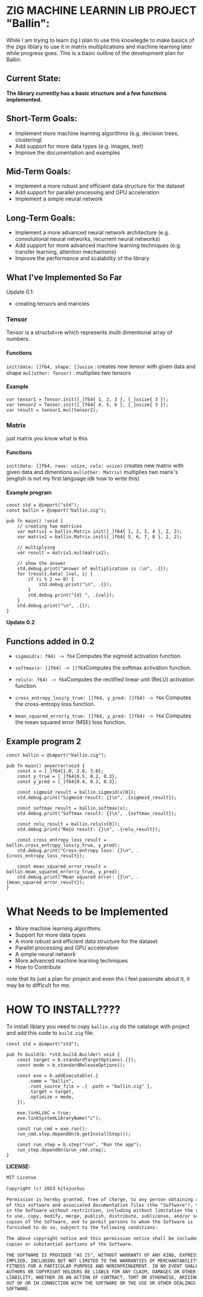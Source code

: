 # ZIG MACHINE LEARNIN LIB PROJECT "Ballin":
 While I am trying to learn zig I plan to use this knowlegde to make basics of the zigs liblary to use it in matrix multiplications and machine learning later while progress goes. 
 This is a basic outline of the development plan for Ballin:

## Current State: 
**The library currently has a basic structure and a few functions implemented.**

## Short-Term Goals:
* Implement more machine learning algorithms (e.g. decision trees, clustering)
* Add support for more data types (e.g. images, text)
* Improve the documentation and examples
## Mid-Term Goals:
* Implement a more robust and efficient data structure for the dataset
* Add support for parallel processing and GPU acceleration
* Implement a simple neural network
## Long-Term Goals:
* Implement a more advanced neural network architecture (e.g. convolutional neural networks, recurrent neural networks)
* Add support for more advanced machine learning techniques (e.g. transfer learning, attention mechanisms)
* Improve the performance and scalability of the library
## What I've Implemented So Far
Update 0.1:
* creating tensors and maricies
### Tensor
Tensor is a structut=re which represents multi dimentional array of numbers. 
#### Functions
`init(data: []f64, shape: []usize` : creates new tensor with given data and shape
`mul(other: Tensor)` : multiplies two tensors
#### Example 
```zig
var tensor1 = Tensor.init([_]f64{ 1, 2, 3 }, [_]usize{ 3 });
var tensor2 = Tensor.init([_]f64{ 4, 5, 6 }, [_]usize{ 3 });
var result = tensor1.mul(tensor2);
```
### Matrix
just matrix you know what is this 
#### Functions
`init(data: []f64, rows: usize, cols: usize)` creates new matrix with given data and dimentions
`mul(other: Matrix)` multiplies two marix's (english is not my first language idk how to write this)
#### Example program
```zig
const std = @import("std");
const ballin = @import("ballin.zig");

pub fn main() !void {
    // creating two matrices
    var matrix1 = ballin.Matrix.init([_]f64{ 1, 2, 3, 4 }, 2, 2);
    var matrix2 = ballin.Matrix.init([_]f64{ 5, 6, 7, 8 }, 2, 2);

    // multiplying
    var result = matrix1.mul(matrix2);

    // show the answer
    std.debug.print("answer of multiplication is :\n", .{});
    for (result.data) |val, i| {
        if (i % 2 == 0) {
            std.debug.print("\n", .{});
        }
        std.debug.print("{d} ", .{val});
    }
    std.debug.print("\n", .{});
}
```
**Update 0.2**
## Functions added in 0.2

* `sigmoid(x: f64) -> f64` Computes the sigmoid activation function.
* `softmax(x: []f64) -> []f64`Computes the softmax activation function.
* `relu(x: f64) -> f64`Computes the rectified linear unit (ReLU) activation function.
* `cross_entropy_loss(y_true: []f64, y_pred: []f64) -> f64` Computes the cross-entropy loss function.

* `mean_squared_error(y_true: []f64, y_pred: []f64) -> f64` Computes the mean squared error (MSE) loss function.
## Example program 2

```zig
const ballin = @import("ballin.zig");

pub fn main() anyerror!void {
    const x = [_]f64{1.0, 2.0, 3.0};
    const y_true = [_]f64{0.5, 0.2, 0.3};
    const y_pred = [_]f64{0.4, 0.3, 0.3};

    const sigmoid_result = ballin.sigmoid(x[0]);
    std.debug.print("Sigmoid result: {}\n", .{sigmoid_result});

    const softmax_result = ballin.softmax(x);
    std.debug.print("Softmax result: {}\n", .{softmax_result});

    const relu_result = ballin.relu(x[0]);
    std.debug.print("ReLU result: {}\n", .{relu_result});

    const cross_entropy_loss_result = ballin.cross_entropy_loss(y_true, y_pred);
    std.debug.print("Cross-entropy loss: {}\n", .{cross_entropy_loss_result});

    const mean_squared_error_result = ballin.mean_squared_error(y_true, y_pred);
    std.debug.print("Mean squared error: {}\n", .{mean_squared_error_result});
}
```






# What Needs to be Implemented



* More machine learning algorithms
* Support for more data types
* A more robust and efficient data structure for the dataset
* Parallel processing and GPU acceleration
* A simple neural network
* More advanced machine learning techniques
* How to Contribute

note that its just a plan for project and even tho I feel pasionate about it, it may be to difficult for me. 


# HOW TO INSTALL????
To install liblary you need to copy `ballin.zig` do the cataloge with project and add this code to `build.zig` file:
```zig
const std = @import("std");

pub fn build(b: *std.build.Builder) void {
    const target = b.standardTargetOptions(.{});
    const mode = b.standardReleaseOptions();

    const exe = b.addExecutable(.{
        .name = "ballin",
        .root_source_file = .{ .path = "ballin.zig" },
        .target = target,
        .optimize = mode,
    });

    exe.linkLibC = true;
    exe.linkSystemLibraryName("c");

    const run_cmd = exe.run();
    run_cmd.step.dependOn(b.getInstallStep());

    const run_step = b.step("run", "Run the app");
    run_step.dependOn(&run_cmd.step);
}
```

**LICENSE:**
```markdown
MIT License

Copyright (c) 2023 kitajusSus

Permission is hereby granted, free of charge, to any person obtaining a copy
of this software and associated documentation files (the "Software"), to deal
in the Software without restriction, including without limitation the rights
to use, copy, modify, merge, publish, distribute, sublicense, and/or sell
copies of the Software, and to permit persons to whom the Software is
furnished to do so, subject to the following conditions:

The above copyright notice and this permission notice shall be included in all
copies or substantial portions of the Software.

THE SOFTWARE IS PROVIDED "AS IS", WITHOUT WARRANTY OF ANY KIND, EXPRESS OR
IMPLIED, INCLUDING BUT NOT LIMITED TO THE WARRANTIES OF MERCHANTABILITY,
FITNESS FOR A PARTICULAR PURPOSE AND NONINFRINGEMENT. IN NO EVENT SHALL THE
AUTHORS OR COPYRIGHT HOLDERS BE LIABLE FOR ANY CLAIM, DAMAGES OR OTHER
LIABILITY, WHETHER IN AN ACTION OF CONTRACT, TORT OR OTHERWISE, ARISING FROM,
OUT OF OR IN CONNECTION WITH THE SOFTWARE OR THE USE OR OTHER DEALINGS IN THE
SOFTWARE.
```



